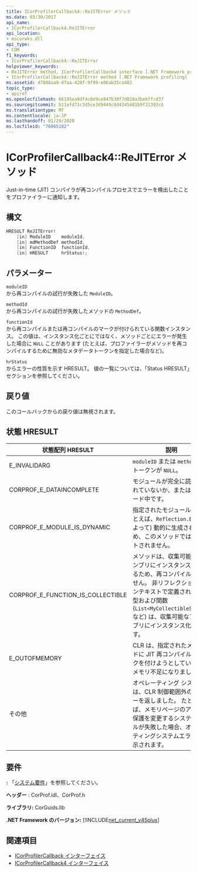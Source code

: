 ```yaml
---
title: ICorProfilerCallback4::ReJITError メソッド
ms.date: 03/30/2017
api_name:
- ICorProfilerCallback4.ReJITError
api_location:
- mscorwks.dll
api_type:
- COM
f1_keywords:
- ICorProfilerCallback4::ReJITError
helpviewer_keywords:
- ReJITError method, ICorProfilerCallback4 interface [.NET Framework profiling]
- ICorProfilerCallback4::ReJITError method [.NET Framework profiling]
ms.assetid: d7888aa9-dfaa-420f-9f99-e06ab35ca482
topic_type:
- apiref
ms.openlocfilehash: 66195ea9df4c8e9ce847b38f7d020a3bebffcd37
ms.sourcegitcommit: b11efd71c3d5ce3d9449c8d4345481b9f21392c6
ms.translationtype: MT
ms.contentlocale: ja-JP
ms.lasthandoff: 01/29/2020
ms.locfileid: "76865182"
---
```

# <a name="icorprofilercallback4rejiterror-method"></a>ICorProfilerCallback4::ReJITError メソッド
Just-in-time (JIT) コンパイラが再コンパイルプロセスでエラーを検出したことをプロファイラーに通知します。  
  
## <a name="syntax"></a>構文  
  
```cpp  
HRESULT ReJITError(  
    [in] ModuleID    moduleId,  
    [in] mdMethodDef methodId,  
    [in] FunctionID  functionId,  
    [in] HRESULT     hrStatus);  
```  
  
## <a name="parameters"></a>パラメーター  
 `moduleID`  
 から再コンパイルの試行が失敗した `ModuleID`。  
  
 `methodId`  
 から再コンパイルの試行が失敗したメソッドの `MethodDef`。  
  
 `functionId`  
 から再コンパイルまたは再コンパイルのマークが付けられている関数インスタンス。 この値は、インスタンス化ごとにではなく、メソッドごとにエラーが発生した場合に `NULL` ことがあります (たとえば、プロファイラーがメソッドを再コンパイルするために無効なメタデータトークンを指定した場合など)。  
  
 `hrStatus`  
 からエラーの性質を示す HRESULT。 値の一覧については、「Status HRESULT」セクションを参照してください。  
  
## <a name="return-value"></a>戻り値  
 このコールバックからの戻り値は無視されます。  
  
## <a name="status-hresults"></a>状態 HRESULT  
  
|状態配列 HRESULT|説明|  
|--------------------------|-----------------|  
|E_INVALIDARG|`moduleID` または `methodDef` トークンが `NULL`。|  
|CORPROF_E_DATAINCOMPLETE|モジュールが完全に読み込まれていないか、またはアンロード中です。|  
|CORPROF_E_MODULE_IS_DYNAMIC|指定されたモジュールは (たとえば、`Reflection.Emit`によって) 動的に生成されたため、このメソッドではサポートされません。|  
|CORPROF_E_FUNCTION_IS_COLLECTIBLE|メソッドは、収集可能なアセンブリにインスタンス化されるため、再コンパイルできません。 非リフレクションコンテキストで定義されている型および関数 (`List<MyCollectibleStruct>`など) は、収集可能なアセンブリにインスタンス化できます。|  
|E_OUTOFMEMORY|CLR は、指定されたメソッドに JIT 再コンパイルのマークを付けようとしている間にメモリ不足になりました。|  
|その他|オペレーティング システムは、CLR 制御範囲外のエラーを返しました。 たとえば、メモリページのアクセス保護を変更するシステムコールが失敗した場合、オペレーティングシステムエラーが表示されます。|  
  
## <a name="requirements"></a>要件  
 **:** 「[システム要件](../../../../docs/framework/get-started/system-requirements.md)」を参照してください。  
  
 **ヘッダー** : CorProf.idl、CorProf.h  
  
 **ライブラリ:** CorGuids.lib  
  
 **.NET Framework のバージョン:** [!INCLUDE[net_current_v45plus](../../../../includes/net-current-v45plus-md.md)]  
  
## <a name="see-also"></a>関連項目

- [ICorProfilerCallback インターフェイス](icorprofilercallback-interface.md)
- [ICorProfilerCallback4 インターフェイス](icorprofilercallback4-interface.md)
